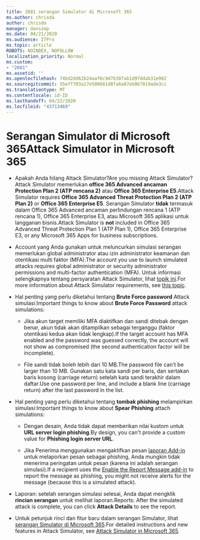 ```yaml
---
title: 2681 serangan Simulator di Microsoft 365
ms.author: chrisda
author: chrisda
manager: dansimp
ms.date: 04/21/2020
ms.audience: ITPro
ms.topic: article
ROBOTS: NOINDEX, NOFOLLOW
localization_priority: Normal
ms.custom:
- "2681"
ms.assetid: ''
ms.openlocfilehash: 74bd2dd62b24aaf6c9d7b387ab1d97ddab31e902
ms.sourcegitcommit: 55eff703a17e500681d8fa6a87eb067019ade3cc
ms.translationtype: MT
ms.contentlocale: id-ID
ms.lasthandoff: 04/22/2020
ms.locfileid: "43713469"
---
```

# <a name="attack-simulator-in-microsoft-365"></a><span data-ttu-id="8fc2f-102">Serangan Simulator di Microsoft 365</span><span class="sxs-lookup"><span data-stu-id="8fc2f-102">Attack Simulator in Microsoft 365</span></span>

- <span data-ttu-id="8fc2f-103">Apakah Anda hilang Attack Simulator?</span><span class="sxs-lookup"><span data-stu-id="8fc2f-103">Are you missing Attack Simulator?</span></span> <span data-ttu-id="8fc2f-104">Attack Simulator memerlukan **office 365 Advanced ancaman Protection Plan 2 (ATP rencana 2)** atau **Office 365 Enterprise E5**.</span><span class="sxs-lookup"><span data-stu-id="8fc2f-104">Attack Simulator requires **Office 365 Advanced Threat Protection Plan 2 (ATP Plan 2)** or **Office 365 Enterprise E5**.</span></span> <span data-ttu-id="8fc2f-105">Serangan Simulator **tidak** termasuk dalam Office 365 Advanced ancaman perlindungan rencana 1 (ATP rencana 1), Office 365 Enterprise E3, atau Microsoft 365 aplikasi untuk langganan bisnis.</span><span class="sxs-lookup"><span data-stu-id="8fc2f-105">Attack Simulator is **not** included in Office 365 Advanced Threat Protection Plan 1 (ATP Plan 1), Office 365 Enterprise E3, or any Microsoft 365 Apps for business subscriptions.</span></span>

- <span data-ttu-id="8fc2f-106">Account yang Anda gunakan untuk meluncurkan simulasi serangan memerlukan global administrator atau izin administrator keamanan dan otentikasi multi faktor (MFA).</span><span class="sxs-lookup"><span data-stu-id="8fc2f-106">The account you use to launch simulated attacks requires global administrator or security administrator permissions and multi-factor authentication (MFA).</span></span> <span data-ttu-id="8fc2f-107">Untuk informasi selengkapnya tentang persyaratan Attack Simulator, lihat [topik ini](https://docs.microsoft.com/office365/securitycompliance/attack-simulator#before-you-begin).</span><span class="sxs-lookup"><span data-stu-id="8fc2f-107">For more information about Attack Simulator requirements, see [this topic](https://docs.microsoft.com/office365/securitycompliance/attack-simulator#before-you-begin).</span></span>

- <span data-ttu-id="8fc2f-108">Hal penting yang perlu diketahui tentang **Brute Force password** Attack simulasi:</span><span class="sxs-lookup"><span data-stu-id="8fc2f-108">Important things to know about **Brute Force Password** attack simulations:</span></span>

  - <span data-ttu-id="8fc2f-109">Jika akun target memiliki MFA diaktifkan dan sandi ditebak dengan benar, akun tidak akan ditampilkan sebagai terganggu (faktor otentikasi kedua akan tidak lengkap).</span><span class="sxs-lookup"><span data-stu-id="8fc2f-109">If the target account has MFA enabled and the password was guessed correctly, the account will not show as compromised (the second authentication factor will be incomplete).</span></span>

  - <span data-ttu-id="8fc2f-110">File sandi tidak boleh lebih dari 10 MB.</span><span class="sxs-lookup"><span data-stu-id="8fc2f-110">The password file can't be larger than 10 MB.</span></span> <span data-ttu-id="8fc2f-111">Gunakan satu kata sandi per baris, dan sertakan baris kosong (carriage return) setelah kata sandi terakhir dalam daftar.</span><span class="sxs-lookup"><span data-stu-id="8fc2f-111">Use one password per line, and include a blank line (carriage return) after the last password in the list.</span></span>

- <span data-ttu-id="8fc2f-112">Hal penting yang perlu diketahui tentang **tombak phishing** melampirkan simulasi:</span><span class="sxs-lookup"><span data-stu-id="8fc2f-112">Important things to know about **Spear Phishing** attach simulations:</span></span>

  - <span data-ttu-id="8fc2f-113">Dengan desain, Anda tidak dapat memberikan nilai kustom untuk **URL server login phishing**.</span><span class="sxs-lookup"><span data-stu-id="8fc2f-113">By design, you can't provide a custom value for **Phishing login server URL**.</span></span>

  - <span data-ttu-id="8fc2f-114">Jika Penerima menggunakan mengaktifkan pesan [laporan Add-in](https://docs.microsoft.com/microsoft-365/security/office-365-security/enable-the-report-message-add-in) untuk melaporkan pesan sebagai phishing, Anda mungkin tidak menerima peringatan untuk pesan (karena ini adalah serangan simulasi).</span><span class="sxs-lookup"><span data-stu-id="8fc2f-114">If a recipient uses the [Enable the Report Message add-in](https://docs.microsoft.com/microsoft-365/security/office-365-security/enable-the-report-message-add-in) to report the message as phishing, you might not receive alerts for the message (because this is a simulated attack).</span></span>

- <span data-ttu-id="8fc2f-115">Laporan: setelah serangan simulasi selesai, Anda dapat mengklik **rincian serangan** untuk melihat laporan.</span><span class="sxs-lookup"><span data-stu-id="8fc2f-115">Reports: After the simulated attack is complete, you can click **Attack Details** to see the report.</span></span>

- <span data-ttu-id="8fc2f-116">Untuk petunjuk rinci dan fitur baru dalam serangan Simulator, lihat [serangan Simulator di Microsoft 365](https://docs.microsoft.com/microsoft-365/security/office-365-security/attack-simulator).</span><span class="sxs-lookup"><span data-stu-id="8fc2f-116">For detailed instructions and new features in Attack Simulator, see [Attack Simulator in Microsoft 365](https://docs.microsoft.com/microsoft-365/security/office-365-security/attack-simulator).</span></span>
